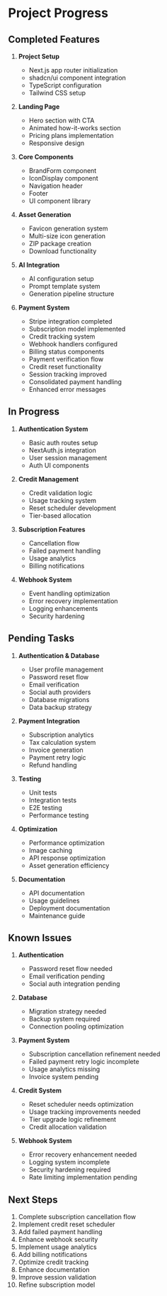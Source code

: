 # Project Progress

## Completed Features
1. **Project Setup**
   - Next.js app router initialization
   - shadcn/ui component integration
   - TypeScript configuration
   - Tailwind CSS setup

2. **Landing Page**
   - Hero section with CTA
   - Animated how-it-works section
   - Pricing plans implementation
   - Responsive design

3. **Core Components**
   - BrandForm component
   - IconDisplay component
   - Navigation header
   - Footer
   - UI component library

4. **Asset Generation**
   - Favicon generation system
   - Multi-size icon generation
   - ZIP package creation
   - Download functionality

5. **AI Integration**
   - AI configuration setup
   - Prompt template system
   - Generation pipeline structure

6. **Payment System**
   - Stripe integration completed
   - Subscription model implemented
   - Credit tracking system
   - Webhook handlers configured
   - Billing status components
   - Payment verification flow
   - Credit reset functionality
   - Session tracking improved
   - Consolidated payment handling
   - Enhanced error messages

## In Progress
1. **Authentication System**
   - Basic auth routes setup
   - NextAuth.js integration
   - User session management
   - Auth UI components

2. **Credit Management**
   - Credit validation logic
   - Usage tracking system
   - Reset scheduler development
   - Tier-based allocation

3. **Subscription Features**
   - Cancellation flow
   - Failed payment handling
   - Usage analytics
   - Billing notifications

4. **Webhook System**
   - Event handling optimization
   - Error recovery implementation
   - Logging enhancements
   - Security hardening

## Pending Tasks
1. **Authentication & Database**
   - User profile management
   - Password reset flow
   - Email verification
   - Social auth providers
   - Database migrations
   - Data backup strategy

2. **Payment Integration**
   - Subscription analytics
   - Tax calculation system
   - Invoice generation
   - Payment retry logic
   - Refund handling

3. **Testing**
   - Unit tests
   - Integration tests
   - E2E testing
   - Performance testing

4. **Optimization**
   - Performance optimization
   - Image caching
   - API response optimization
   - Asset generation efficiency

5. **Documentation**
   - API documentation
   - Usage guidelines
   - Deployment documentation
   - Maintenance guide

## Known Issues
1. **Authentication**
   - Password reset flow needed
   - Email verification pending
   - Social auth integration pending

2. **Database**
   - Migration strategy needed
   - Backup system required
   - Connection pooling optimization

3. **Payment System**
   - Subscription cancellation refinement needed
   - Failed payment retry logic incomplete
   - Usage analytics missing
   - Invoice system pending

4. **Credit System**
   - Reset scheduler needs optimization
   - Usage tracking improvements needed
   - Tier upgrade logic refinement
   - Credit allocation validation

5. **Webhook System**
   - Error recovery enhancement needed
   - Logging system incomplete
   - Security hardening required
   - Rate limiting implementation pending

## Next Steps
1. Complete subscription cancellation flow
2. Implement credit reset scheduler
3. Add failed payment handling
4. Enhance webhook security
5. Implement usage analytics
6. Add billing notifications
7. Optimize credit tracking
8. Enhance documentation
9. Improve session validation
10. Refine subscription model